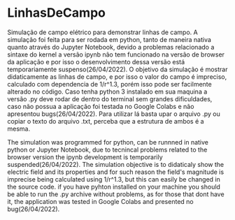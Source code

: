 # LinhasDeCampo
Simulação de campo elétrico para demonstrar linhas de campo.
A simulação foi feita para ser rodada em python, tanto de maneira nativa quanto através do Jupyter Notebook, devido a problemas relacionado a sintaxe do kernel
a versão ipynb não tem funcionado na versão de browser da aplicação e por isso o desenvolvimento dessa versão está temporariamente suspenso(26/04/2022). O objetivo da
simulação é mostrar didaticamente as linhas de campo, e por isso o valor do campo é impreciso, calculado com dependencia de 1/r^1.3, porém isso pode ser facilmente 
alterado no código.
Caso tenha python 3 instalado em sua maquina a versão .py deve rodar de dentro do terminal sem grandes dificuldades, caso não possua a aplicação foi testada no 
Google Colabs e não apresentou bugs(26/04/2022). Para utilizar lá basta upar o arquivo .py ou copiar o texto do arquivo .txt, perceba que a estrutura de ambos é a mesma.

The simulation was programmed for python, can be runnned in native python or Jupyter Notebook, due to tecnincal problems related to the browser version the ipynb
development is temporarily suspended(26/04/2022). The simulation objective is to didaticaly show the electric field and its properties and for such reason the field's
magnitude is imprecise being calculated using 1/r^1.3, but this can easily be changed in the source code.
if you have pyhton installed on your machine you should be able to run the .py archive without problems, as for those that dont have it, the application was tested in
Google Colabs and presented no bug(26/04/2022).
